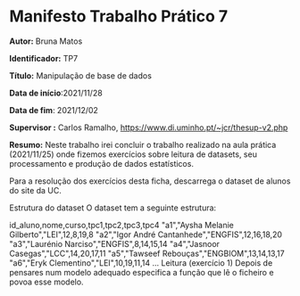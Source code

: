 # Manifesto Trabalho Prático 7

__Autor:__ Bruna Matos

__Identificador:__ TP7

__Título:__ Manipulação de base de dados

__Data de início__:2021/11/28

__Data de fim__: 2021/12/02

__Supervisor :__ Carlos Ramalho, https://www.di.uminho.pt/~jcr/thesup-v2.php

__Resumo:__ Neste trabalho irei concluir o trabalho realizado na aula prática (2021/11/25) onde fizemos exercícios sobre leitura de datasets, seu processamento e produção de dados estatísticos.





Para a resolução dos exercícios desta ficha, descarrega o dataset de alunos do site da UC.

Estrutura do dataset
O dataset tem a seguinte estrutura:

id_aluno,nome,curso,tpc1,tpc2,tpc3,tpc4
"a1","Aysha Melanie Gilberto","LEI",12,8,19,8
"a2","Igor André Cantanhede","ENGFIS",12,16,18,20
"a3","Laurénio Narciso","ENGFIS",8,14,15,14
"a4","Jasnoor Casegas","LCC",14,20,17,11
"a5","Tawseef Rebouças","ENGBIOM",13,14,13,17
"a6","Eryk Clementino","LEI",10,19,11,14
...
Leitura (exercício 1)
Depois de pensares num modelo adequado especifica a função que lê o ficheiro e povoa esse modelo.


```python

```
